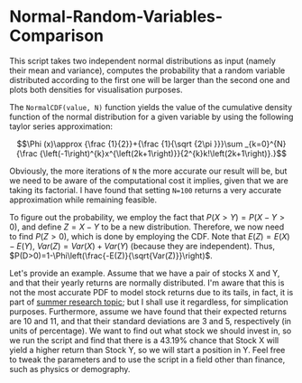 # Normal-Random-Variables-Comparison
This script takes two independent normal distributions as input (namely their mean and variance), computes the probability that a random variable distributed according to the first one will be larger than the second one and plots both densities for visualisation purposes.

The `NormalCDF(value, N)` function yields the value of the cumulative density function of the normal distribution for a given variable by using the following taylor series approximation:

$$\Phi (x)\approx {\frac {1}{2}}+{\frac {1}{\sqrt {2\pi }}}\sum _{k=0}^{N}{\frac {\left(-1\right)^{k}x^{\left(2k+1\right)}}{2^{k}k!\left(2k+1\right)}.}$$

Obviously, the more iterations of `N` the more accurate our result will be, but we need to be aware of the computational cost it implies, given that we are taking its factorial. I have found that setting `N=100` returns a very accurate approximation while remaining feasible.

To figure out the probability, we employ the fact that $P(X>Y)=P(X-Y>0)$, and define $Z=X-Y$ to be a new distribution. Therefore, we now need to find $P(Z>0)$, which is done by employing the CDF.
Note that $E(Z)=E(X)-E(Y)$, $Var(Z)=Var(X)+Var(Y)$ (because they are independent). Thus, $P(D>0)=1-\Phi\left(\frac{-E(Z)}{\sqrt{Var(Z)}}\right)$.

Let's provide an example. Assume that we have a pair of stocks X and Y, and that their yearly returns are normally distributed. I'm aware that this is not the most accurate PDF to model stock returns due to its tails, in fact, it is part of [summer research topic](https://github.com/lluissalvat/Research-Reading-List); but I shall use it regardless, for simplication purposes.
Furthermore, assume we have found that their expected returns are 10 and 11, and that their standard deviations are 3 and 5, respectively (in units of percentage). We want to find out what stock we should invest in, so we run the script and find that there is a 43.19% chance that Stock X will yield a higher return than Stock Y, so we will start a position in Y. Feel free to tweak the parameters and to use the script in a field other than finance, such as physics or demography.

